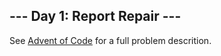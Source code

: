 \--- Day 1: Report Repair ---
-----------------------------

See [Advent of Code](https://adventofcode.com/2020/day/1) for a full problem descrition.
